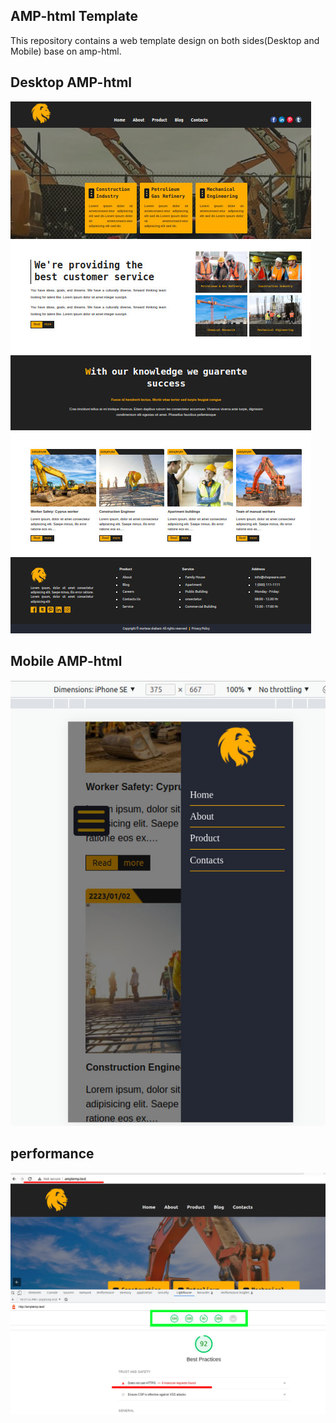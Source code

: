 ##  AMP-html Template

This repository contains a web template design on both sides(Desktop and Mobile) base on amp-html.

##  Desktop AMP-html
<img src="./images/main-page.jpg" alt="main page">

##  Mobile AMP-html
<img src="./images/mobil.jpg" alt="main page">

##  performance
<img src="./images/performance.jpg" alt="main page">